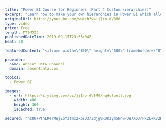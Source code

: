 ```yaml
---
title: "Power BI Course for Beginners (Part 4 Custom Hierarchies)"
excerpt: "Learn how to make your own hierarchies in Power Bi which allows you to drill and set up your data for drilling. You will get additional homework questions. https://www.absentdata.com/course-material/"
originalUrl: https://youtube.com/watch?v=jjIro-dV8M0
type: video
price: Free
length: PT9M52S
publishedDateTime: 2019-09-15T23:55:04Z
heat: 50

featuredContent: "<iframe width=\"800\" height=\"500\" frameborder=\"0\" src=\"https://www.youtube.com/embed/jjIro-dV8M0\" allow=\"accelerometer; autoplay; encrypted-media; gyroscope; picture-in-picture\" allowfullscreen></iframe>"

provider:
  name: Absent Data Channel
  domain: absentdata.com

topics:
  - Power BI

images:
  - url: https://i.ytimg.com/vi/jjIro-dV8M0/hqdefault.jpg
    width: 480
    height: 360
    isCached: true

secured: "nz8U+PThLRerMWjEoYJtmx2koYD3/ZdjgVRUKJym5Nn/POW7XDJrPx2L+Kv2Kz4Za/N7DBbhNvoEp/xezW2wIJLkD9K92aC26DE4UziseuwyX4sD9VUQaKioeANfkKiP7WdaBfvCu+gsUbp50FRmdLSodZBqqI/NSEEiVLLdZThRul40cfXikKNngYBBs+5jdJYD9PrnZlxYS4+hQsBEj0pHqVmgC+G3gR9dBMv97A2yaljPaXn9cU7Pvxdjn19k44hRJo0q7nADRajPwoDPn6i97l4gLUAvBl+HG7gRTQVqsjM+G1UKusotdxkdV9AbhECrmsqqNB00tqeUMinEsk/mb76/xUBvQr+cqu27KYz0KSSLOU9n1in2rSZ8hQXPscVDdU3xATjnpxZFbYOG6mVZnsAAMjIGEddYUySLa8c=;z9yUeEcLjmQ87YggMrOiqg=="
---
```


